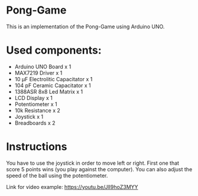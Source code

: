 # Pong-Game

This is an implementation of the Pong-Game using Arduino UNO.

# Used components:
- Arduino UNO Board x 1
- MAX7219 Driver x 1
- 10 µF Electrolitic Capacitator x 1
- 104 pF Ceramic Capacitator x 1
- 1388ASR 8x8 Led Matrix x 1
- LCD Display x 1
- Potentiometer x 1
- 10k Resistance x 2
- Joystick x 1
- Breadboards x 2

# Instructions
You have to use the joystick in order to move left or right. First one that score 5 points wins (you play against the computer).
You can also adjust the speed of the ball using the potentiometer.

Link for video example: https://youtu.be/JlI9hoZ3MYY
